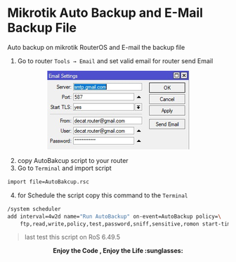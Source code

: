 # Mikrotik Auto Backup and E-Mail Backup File
Auto backup on mikrotik RouterOS and E-mail the backup file
1. Go to router ` Tools → Email ` and set valid email for router send Email

<p align="center"><img src="Email.jpg"></p>

2. copy AutoBakcup script to your router
3. Go to `Terminal` and import script
```bash script
import file=AutoBakcup.rsc
```
4. for Schedule the script copy this command to the `Terminal`
```bash script
/system scheduler
add interval=4w2d name="Run AutoBackup" on-event=AutoBackup policy=\
    ftp,read,write,policy,test,password,sniff,sensitive,romon start-time=startup
```
> last test this script on RoS 6.49.5

<p align=center><b>Enjoy the Code , Enjoy the Life :sunglasses:</p>
